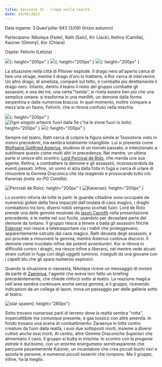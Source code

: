 ```yaml
---
title: Sessione 31 - Crepe nella realtà
date: 14/05/2023
---
```


Data ingame: 3 Quen'pillar 843 (3/09) (Inizio autunno)

Partecipano: Nikolaya (Fede), Rath (Salo), Kir (Jack), Kethra (Camilla), Kaizner (Gimmy), Kor (Chiara)

Ospite: Felivrin (Letizia)

![](https://www.aidedd.org/dnd/images/black-dragon.jpg){: height="200px" } ![](https://www.aidedd.org/dnd/images/gold-dragon.jpg){: height="200px" } ![](https://cdna.artstation.com/p/assets/images/images/048/323/388/large/joshua-raphael-upload2.jpg?1649766187){: height="200px" }

La situazione nella città di Piltover esplode. Il drago nero all'aperto cerca di fare una strage, mentre il drago d'oro lo trattiene, e Kor cerca di intervenire. Un altro drago, di ametista, compare sul tetto, e combatte più direttamente il drago nero. Intanto, dentro il teatro il resto del gruppo combatte gli assassini, e una dei tre, una certa "Iselda", si rivela essere ben più che una semplice umana: si trasforma in una *marilith*, un demone dalla forma serpentina e dalle numerose braccia. In quel momento, inoltre compare a mezz'aria un fauno, Felivrin, che si ritrova confuso nella mischia.

![]({{site.data.img.asterius_mad}}){: height="200px" } ![](https://www.aidedd.org/dnd/images/demon-marilith.jpg "Ogni singolo artwork fuori dalla 5e c'ha le zinne fuori io boh"){: height="200px" } ![]({{site.data.img.kethra}}){: height="200px" }

Sempre nel teatro, Rath cerca di colpire la figura simile al Tessistorie visto in visioni precedenti, ma sembra totalmente intangibile. Lui si presenta come [Wolfgang Gottfried Asterius](/xho/npc/fog#asterius-il-tessistorie), studioso di un mondo passato, e intenzionato a sublimare questo come molti altri in precedenza. Nel mentre, un ultima parte si unisce allo scontro: [Lord Percival de Rolo](/xho/npc/taldorei#lord-percival-de-rolo), che manda una sua agente, Kethra, a combattere la demone e gli assassini, riconoscendola da eventi passati. Infine, un uomo si alza dalla folla in fuga e cerca di urlare di rimuovere la Gemma Draconica che sta reagendo e provocando tutto ciò: Kanenas (*nota: ex-PG Camilla*).

![]({{site.data.img.oldpercy}} "Percival de Rolo"){: height="200px" } ![]({{site.data.img.kanenas}} "Kanenas"){: height="200px" }

Lo scontro infuria da tutte le parti: le guardie cittadine sono occupate da numerosi golem della fiera impazziti dall'ondata di caos magico, i draghi combattono tra loro, diversi nobili vengono scortati fuori. Lord de Rolo prende una delle gemme mostrate da [Iason Cannith](/xho/npc/taldorei#iason-cannith) nella presentazione precedente, e le mette nel suo fucile, usandolo per devastare parte del demone da lontano. Il gruppo riesce a tenere a bada gli assassini finchè [Eldenser](/xho/npc/frestynn#eldenser) non riesce a teletrasportare via i nobili che proteggevano, apparentemente ostruito dal caos magico. Rath devasta degli assassini, e poi procede a rimuovere la gemma, mentre Asterius continua discorsi. Il demone viene trucidato infine dai potenti avventurieri. Kor si ritrova in difficoltà contro i draghi, ma riesce infine a liberarsi, nel mentre vede alcuni strani cultisti in fuga con degli oggetti luminosi, inseguiti da una giovane con i capelli blu che gli spara numerosi esplosivi.

Quando la situazione si riassesta, Nikolaya riceve un messaggio di *inviare* da parte di [Zaerenya](/xho/npc/krynn#zaraenya-mirimm), l'agente che aveva loro fatto un briefing precedentemente, che chiede rinforzi sotto al teatro. La reazione magica nell'area sembra continuare anche senza gemma, e il gruppo, ricevendo indicazioni da un collega di Iason, trova un passaggio per delle gallerie sotto al teatro.

![star spawn](https://i.imgur.com/q2aaPtZ.png "Progenie Astrale"){: height="280px"}

Sotto trovano numerose parti di terreno dove la realtà sembra "rotta", impercettibile ma comunque presente, e gas tossico con altre amenità. In fondo trovano una scena di combattimento: Zaraenya in lotta contro creature da fuori dalla realtà, i suoi due sottoposti morti, insieme a diversi cultisti anche essi morti. Al centro, altre Gemme Draconiche Superiori che alimentano il caos. Il gruppo si butta in mischia: lo scontro con la *progenie astrale* è durissimo, con un enorme energumeno semitrasparente che percuote pesantemente Kaizner, un incantatore che crea piccoli buchi neri e sposta le persone, e numerosi piccoli esserini che rompono. Ma il gruppo, infine, ha la meglio.